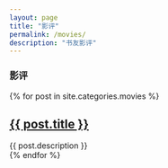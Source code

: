 ```yaml
---
layout: page
title: "影评"
permalink: /movies/
description: "书友影评"
---
```



<h3 class="section-heading text-center">影评</a></h3>
<div class="tiles">
{% for post in site.categories.movies %}
                <h2><a href="{{ post.url }}">{{ post.title }}</a></h2>
                <div class="title-desc">{{ post.description }}</div>
{% endfor %}
</div><!-- /.tiles -->


